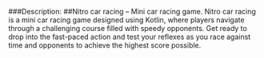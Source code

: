 ###Description:
##Nitro car racing – Mini car racing game.
Nitro car racing is a mini car racing game designed using Kotlin, where players navigate through a 
challenging course filled with speedy opponents. Get ready to drop into the fast-paced action and 
test your reflexes as you race against time and opponents to achieve the highest score possible.
